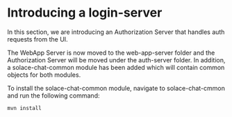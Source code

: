 # Introducing a login-server

In this section, we are introducing an Authorization Server that handles auth requests from the UI.

The WebApp Server is now moved to the web-app-server folder and the Authorization Server will be moved under the auth-server folder. In addition, a solace-chat-common module has been added which will contain common objects for both modules.

To install the solace-chat-common module, navigate to solace-chat-cmmon and run the following command:

```
mvn install
```
